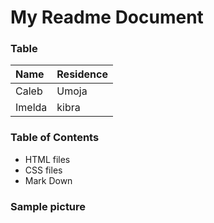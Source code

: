 # My Readme Document

### Table

|Name|Residence|
|:--|:--|
|Caleb|Umoja|
|Imelda|kibra|

### Table of Contents

* HTML files
* CSS files
* Mark Down

### Sample picture


